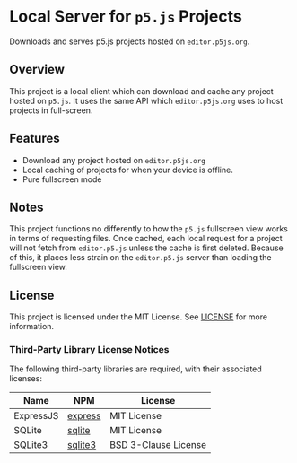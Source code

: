 # Local Server for `p5.js` Projects

Downloads and serves p5.js projects hosted on `editor.p5js.org`.

## Overview

This project is a local client which can download and cache any project hosted on `p5.js`. It uses the same API which `editor.p5js.org` uses to host projects in full-screen.

## Features

* Download any project hosted on `editor.p5js.org`
* Local caching of projects for when your device is offline.
* Pure fullscreen mode

## Notes

This project functions no differently to how the `p5.js` fullscreen view works in terms of requesting files. Once cached, each local request for a project will not fetch from `editor.p5.js` unless the cache is first deleted. Because of this, it places less strain on the `editor.p5.js` server than loading the fullscreen view.

## License

This project is licensed under the MIT License. See [LICENSE](./LICENSE) for more information.

### Third-Party Library License Notices

The following third-party libraries are required, with their associated licenses:

| Name | NPM | License |
| - | - | - |
| ExpressJS | [express](https://www.npmjs.com/package/express) | MIT License
| SQLite | [sqlite](https://www.npmjs.com/package/sqlite) | MIT License
| SQLite3 | [sqlite3](https://www.npmjs.com/package/sqlite3) | BSD 3-Clause License